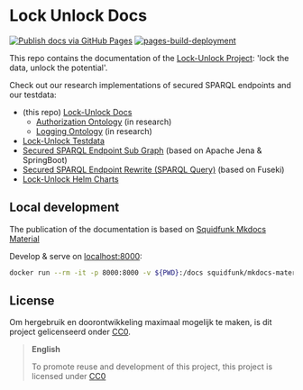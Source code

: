 # Lock Unlock Docs

[![Publish docs via GitHub Pages](https://github.com/kadaster-labs/lock-unlock-docs/actions/workflows/gh-pages.yml/badge.svg)](https://github.com/kadaster-labs/lock-unlock-docs/actions/workflows/gh-pages.yml)
[![pages-build-deployment](https://github.com/kadaster-labs/lock-unlock-docs/actions/workflows/pages/pages-build-deployment/badge.svg)](https://github.com/kadaster-labs/lock-unlock-docs/actions/workflows/pages/pages-build-deployment)

This repo contains the documentation of the [Lock-Unlock
Project](https://labs.kadaster.nl/cases/lockunlock): 'lock the data, unlock the potential'.

Check out our research implementations of secured SPARQL endpoints and our testdata:

- (this repo) [Lock-Unlock Docs](https://github.com/kadaster-labs/lock-unlock-docs)
  - [Authorization Ontology](./ontologies/Authorisation.ttl) (in research)
  - [Logging Ontology](./ontologies/Logging.ttl) (in research)
- [Lock-Unlock Testdata](https://github.com/kadaster-labs/lock-unlock-testdata)
- [Secured SPARQL Endpoint Sub Graph](https://github.com/kadaster-labs/secured-sparql-endpoint-subgraph)
  (based on Apache Jena & SpringBoot)
- [Secured SPARQL Endpoint Rewrite (SPARQL
  Query)](https://github.com/kadaster-labs/secured-sparql-endpoint-rewrite) (based on Fuseki)
- [Lock-Unlock Helm Charts](https://github.com/kadaster-labs/lock-unlock-helm-charts)

## Local development

The publication of the documentation is based on [Squidfunk Mkdocs
Material](https://squidfunk.github.io/mkdocs-material/)

Develop & serve on [localhost:8000](http://localhost:8000/):

```bash
docker run --rm -it -p 8000:8000 -v ${PWD}:/docs squidfunk/mkdocs-material
```

## License

Om hergebruik en doorontwikkeling maximaal mogelijk te maken, is dit project gelicenseerd onder
[CC0](LICENSE.md).

> **English**
> 
> To promote reuse and development of this project, this project is licensed under [CC0](LICENSE.md)
